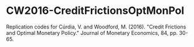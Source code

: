 # CW2016-CreditFrictionsOptMonPol
Replication codes for Cúrdia, V. and Woodford, M. (2016). "Credit Frictions and Optimal Monetary Policy." Journal of Monetary Economics, 84, pp. 30-65.
